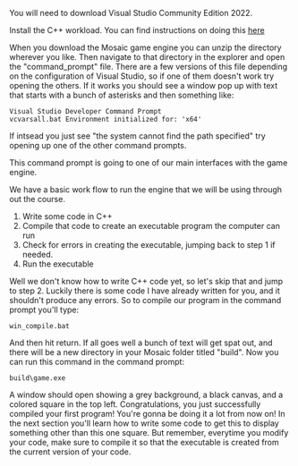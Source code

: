 You will need to download Visual Studio Community Edition 2022. 

Install the C++ workload. You can find instructions on doing this [here](https://learn.microsoft.com/en-us/cpp/build/vscpp-step-0-installation?view=msvc-170)

When you download the Mosaic game engine you can unzip the directory wherever you like. Then navigate to that directory in the explorer and open the "command_prompt" file. There are a few versions of this file depending on the configuration of Visual Studio, so if one of them doesn't work try opening the others. If it works you should see a window pop up with text that starts with a bunch of asterisks and then something like:

```
Visual Studio Developer Command Prompt
vcvarsall.bat Environment initialized for: 'x64'
```

If intsead you just see "the system cannot find the path specified" try opening up one of the other command prompts.

This command prompt is going to one of our main interfaces with the game engine. 

We have a basic work flow to run the engine that we will be using through out the course. 
1) Write some code in C++
2) Compile that code to create an executable program the computer can run
3) Check for errors in creating the executable, jumping back to step 1 if needed.
4) Run the executable

Well we don't know how to write C++ code yet, so let's skip that and jump to step 2. Luckily there is some code I have already written for you, and it shouldn't produce any errors. So to compile our program in the command prompt you'll type:

```
win_compile.bat
```

And then hit return. If all goes well a bunch of text will get spat out, and there will be a new directory in your Mosaic folder titled "build". Now you can run this command in the command prompt:

```
build\game.exe
```
A window should open showing a grey background, a black canvas, and a colored square in the top left. Congratulations, you just successfully compiled your first program! You're gonna be doing it a lot from now on! In the next section you'll learn how to write some code to get this to display something other than this one square. But remember, everytime you modify your code, make sure to compile it so that the executable is created from the current version of your code. 
